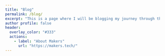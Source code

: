 ```yaml
---
title: "Blog"
permalink: /blog/
excerpt: "This is a page where I will be blogging my journey through the Makers process."
author profile: false
header:
  overlay_color: "#333"
  actions:
    - label: "About Makers"
      url: "https://makers.tech/"
---
```

